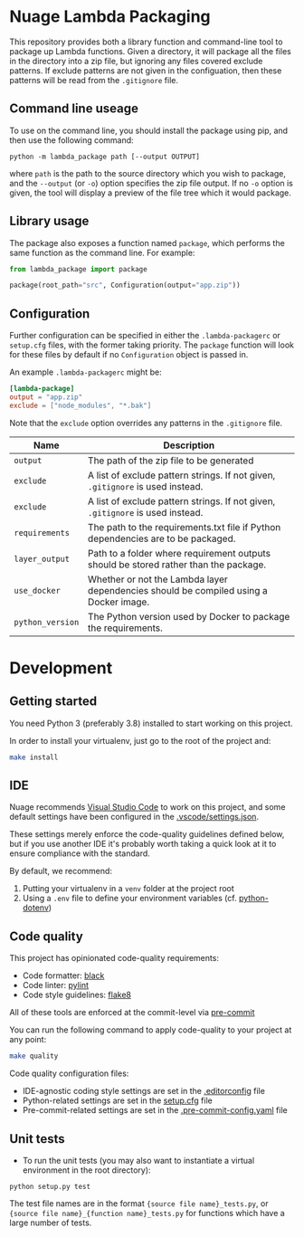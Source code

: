 # Nuage Lambda Packaging

This repository provides both a library function and command-line tool to package up Lambda functions.
Given a directory, it will package all the files in the directory into a zip file, but ignoring any files
covered exclude patterns.  If exclude patterns are not given in the configuation, then these patterns
will be read from the `.gitignore` file.

## Command line useage

To use on the command line, you should install the package using pip, and then use the following command:

```
python -m lambda_package path [--output OUTPUT]
```

where `path` is the path to the source directory which you wish to package, and the
`--output` (or `-o`) option specifies the zip file output.  If no `-o` option is given,
the tool will display a preview of the file tree which it would package.


## Library usage

The package also exposes a function named `package`, which performs the same function
as the command line.  For example:

```python
from lambda_package import package

package(root_path="src", Configuration(output="app.zip"))
```

## Configuration

Further configuration can be specified in either the `.lambda-packagerc` or `setup.cfg`
files, with the former taking priority.  The `package` function will look for these
files by default if no `Configuration` object is passed in.

An example `.lambda-packagerc` might be:

```toml
[lambda-package]
output = "app.zip"
exclude = ["node_modules", "*.bak"]
```

Note that the `exclude` option overrides any patterns in the `.gitignore` file.

| Name             | Description                                                                           |
|------------------|---------------------------------------------------------------------------------------|
| `output`         | The path of the zip file to be generated                                              |
| `exclude`        | A list of exclude pattern strings.  If not given, `.gitignore` is used instead.       |
| `exclude`        | A list of exclude pattern strings.  If not given, `.gitignore` is used instead.       |
| `requirements`   | The path to the requirements.txt file if Python dependencies are to be packaged.      |
| `layer_output`   | Path to a folder where requirement outputs should be stored rather than the package.  |
| `use_docker`     | Whether or not the Lambda layer dependencies should be compiled using a Docker image. |
| `python_version` | The Python version used by Docker to package the requirements.                        |


# Development

## Getting started

You need Python 3 (preferably 3.8) installed to start working on this project.

In order to install your virtualenv, just go to the root of the project and:
```bash
make install
```

## IDE

Nuage recommends [Visual Studio Code](https://code.visualstudio.com/download) to work on this project, and some default settings have been configured in the [.vscode/settings.json](.vscode/settings.json).

These settings merely enforce the code-quality guidelines defined below, but if you use another IDE it's probably worth taking a quick look at it to ensure compliance with the standard.

By default, we recommend:
1. Putting your virtualenv in a `venv` folder at the project root
2. Using a `.env` file to define your environment variables (cf. [python-dotenv](https://pypi.org/project/python-dotenv/))

## Code quality

This project has opinionated code-quality requirements:
- Code formatter: [black](https://black.readthedocs.io/en/stable/)
- Code linter: [pylint](https://www.pylint.org)
- Code style guidelines: [flake8](https://flake8.pycqa.org/en/latest/)

All of these tools are enforced at the commit-level via [pre-commit](https://pre-commit.com)

You can run the following command to apply code-quality to your project at any point:
```bash
make quality
```

Code quality configuration files:
- IDE-agnostic coding style settings are set in the [.editorconfig](.editorconfig) file
- Python-related settings are set in the [setup.cfg](setup.cfg) file
- Pre-commit-related settings are set in the [.pre-commit-config.yaml](.pre-commit-config.yaml) file

## Unit tests

* To run the unit tests (you may also want to instantiate a virtual environment in the root directory):

```
python setup.py test
```

The test file names are in the format `{source file name}_tests.py`, or
`{source file name}_{function name}_tests.py` for functions which have a large number of tests.
